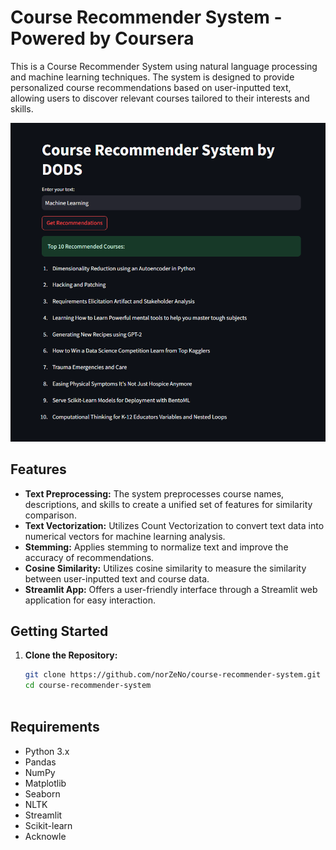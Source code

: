 # Course Recommender System - Powered by Coursera
This is a Course Recommender System using natural language processing and machine learning techniques. The system is designed to provide personalized course recommendations based on user-inputted text, allowing users to discover relevant courses tailored to their interests and skills.


![Course Recommender System](/output_image.png)

## Features
- **Text Preprocessing:** The system preprocesses course names, descriptions, and skills to create a unified set of features for similarity comparison.
- **Text Vectorization:** Utilizes Count Vectorization to convert text data into numerical vectors for machine learning analysis.
- **Stemming:** Applies stemming to normalize text and improve the accuracy of recommendations.
- **Cosine Similarity:** Utilizes cosine similarity to measure the similarity between user-inputted text and course data.
- **Streamlit App:** Offers a user-friendly interface through a Streamlit web application for easy interaction.

## Getting Started
1. **Clone the Repository:**
   ```bash
   git clone https://github.com/norZeNo/course-recommender-system.git
   cd course-recommender-system



## Requirements
- Python 3.x
- Pandas
- NumPy
- Matplotlib
- Seaborn
- NLTK
- Streamlit
- Scikit-learn
- Acknowle

